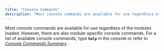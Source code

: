 ```yaml
---
title: "Console Commands"
description: "Most console commands are available for use regardless of the modules loaded However there are also module specific console commands For a list of available console commands type help in the console or refer to Chapter 67 Console Commands Summary..."
---
```


Most console commands are available for use regardless of the modules loaded. However, there are also module-specific console commands. For a list of available console commands, type **`help`** in the console or refer to [*Console Commands Summary*](/momentum/4/4-console-commands) .